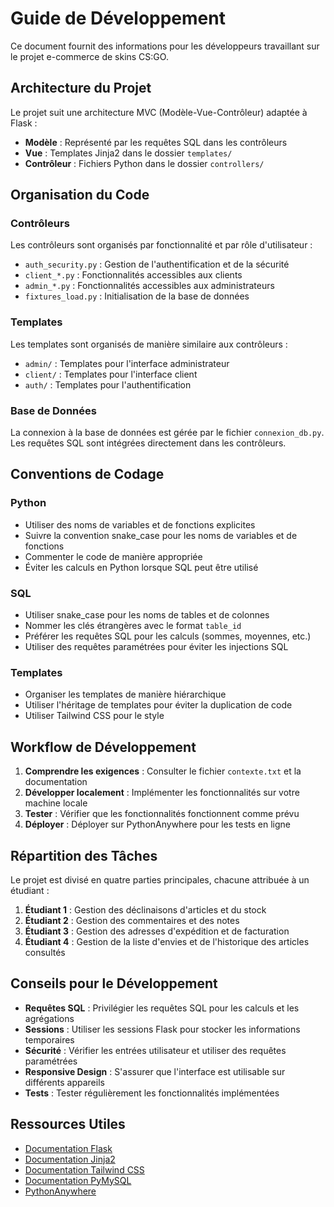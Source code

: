 # Guide de Développement

Ce document fournit des informations pour les développeurs travaillant sur le projet e-commerce de skins CS:GO.

## Architecture du Projet

Le projet suit une architecture MVC (Modèle-Vue-Contrôleur) adaptée à Flask :

- **Modèle** : Représenté par les requêtes SQL dans les contrôleurs
- **Vue** : Templates Jinja2 dans le dossier `templates/`
- **Contrôleur** : Fichiers Python dans le dossier `controllers/`

## Organisation du Code

### Contrôleurs

Les contrôleurs sont organisés par fonctionnalité et par rôle d'utilisateur :

- `auth_security.py` : Gestion de l'authentification et de la sécurité
- `client_*.py` : Fonctionnalités accessibles aux clients
- `admin_*.py` : Fonctionnalités accessibles aux administrateurs
- `fixtures_load.py` : Initialisation de la base de données

### Templates

Les templates sont organisés de manière similaire aux contrôleurs :

- `admin/` : Templates pour l'interface administrateur
- `client/` : Templates pour l'interface client
- `auth/` : Templates pour l'authentification

### Base de Données

La connexion à la base de données est gérée par le fichier `connexion_db.py`. Les requêtes SQL sont intégrées directement dans les contrôleurs.

## Conventions de Codage

### Python

- Utiliser des noms de variables et de fonctions explicites
- Suivre la convention snake_case pour les noms de variables et de fonctions
- Commenter le code de manière appropriée
- Éviter les calculs en Python lorsque SQL peut être utilisé

### SQL

- Utiliser snake_case pour les noms de tables et de colonnes
- Nommer les clés étrangères avec le format `table_id`
- Préférer les requêtes SQL pour les calculs (sommes, moyennes, etc.)
- Utiliser des requêtes paramétrées pour éviter les injections SQL

### Templates

- Organiser les templates de manière hiérarchique
- Utiliser l'héritage de templates pour éviter la duplication de code
- Utiliser Tailwind CSS pour le style

## Workflow de Développement

1. **Comprendre les exigences** : Consulter le fichier `contexte.txt` et la documentation
2. **Développer localement** : Implémenter les fonctionnalités sur votre machine locale
3. **Tester** : Vérifier que les fonctionnalités fonctionnent comme prévu
4. **Déployer** : Déployer sur PythonAnywhere pour les tests en ligne

## Répartition des Tâches

Le projet est divisé en quatre parties principales, chacune attribuée à un étudiant :

1. **Étudiant 1** : Gestion des déclinaisons d'articles et du stock
2. **Étudiant 2** : Gestion des commentaires et des notes
3. **Étudiant 3** : Gestion des adresses d'expédition et de facturation
4. **Étudiant 4** : Gestion de la liste d'envies et de l'historique des articles consultés

## Conseils pour le Développement

- **Requêtes SQL** : Privilégier les requêtes SQL pour les calculs et les agrégations
- **Sessions** : Utiliser les sessions Flask pour stocker les informations temporaires
- **Sécurité** : Vérifier les entrées utilisateur et utiliser des requêtes paramétrées
- **Responsive Design** : S'assurer que l'interface est utilisable sur différents appareils
- **Tests** : Tester régulièrement les fonctionnalités implémentées

## Ressources Utiles

- [Documentation Flask](https://flask.palletsprojects.com/)
- [Documentation Jinja2](https://jinja.palletsprojects.com/)
- [Documentation Tailwind CSS](https://tailwindcss.com/docs)
- [Documentation PyMySQL](https://pymysql.readthedocs.io/)
- [PythonAnywhere](https://help.pythonanywhere.com/)
